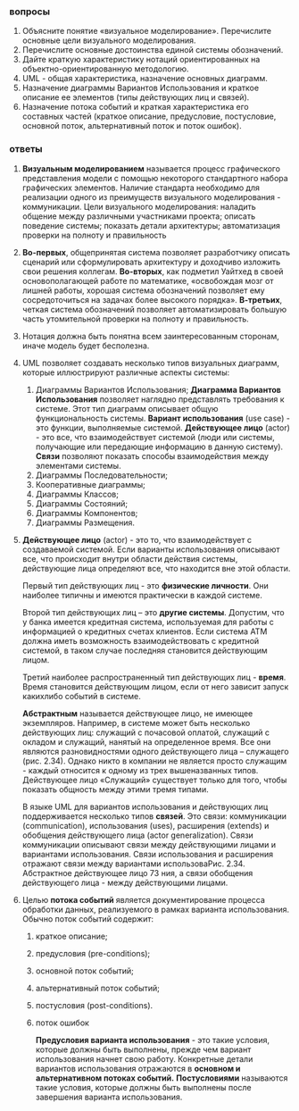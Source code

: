 ### вопросы

1. Объясните понятие «визуальное моделирование». Перечислите основные цели  визуального моделирования.  
2. Перечислите основные достоинства единой системы обозначений.
3. Дайте краткую характеристику нотаций ориентированных на объектно-ориентированную методологию.
4. UML - общая характеристика, назначение основных диаграмм.
5. Назначение диаграммы Вариантов Использования и краткое описание ее элементов (типы действующих лиц и связей).
6. Назначение потока событий и краткая характеристика его составных частей (краткое описание, предусловие, постусловие, основной поток, альтернативный поток и поток ошибок). 

### ответы

1. **Визуальным моделированием** называется процесс графического представления модели с помощью некоторого стандартного набора графических элементов. Наличие стандарта необходимо для реализации одного из преимуществ визуального моделирования - коммуникации. Цели визуального моделирования: наладить общение между различными участниками проекта; описать поведение системы; показать детали архитектуры; автоматизация проверки на полноту и правильность

2.  **Во-первых**, общепринятая система позволяет разработчику описать сценарий или сформулировать архитектуру и доходчиво изложить свои решения коллегам. **Во-вторых**, как подметил Уайтхед в своей основополагающей работе по математике, «освобождая мозг от лишней работы, хорошая система обозначений позволяет ему сосредоточиться на задачах более высокого порядка». **В-третьих**, четкая система обозначений позволяет автоматизировать большую часть утомительной проверки на полноту и правильность.

3. Нотация должна быть понятна всем заинтересованным сторонам, иначе модель будет бесполезна. 

4. UML позволяет создавать несколько типов визуальных диаграмм, которые иллюстрируют различные аспекты системы: 

   1) Диаграммы Вариантов Использования; 
      **Диаграмма Вариантов Использования** позволяет наглядно представлять требования к системе. Этот тип диаграмм описывает общую функциональность системы. **Вариант использования** (use case) - это функции, выполняемые системой. **Действующее лицо** (actor) - это все, что взаимодействует системой (люди или системы, получающие или передающие информацию в данную систему). **Связи** позволяют показать способы взаимодействия между элементами системы.
   2) Диаграммы Последовательности; 
   3) Кооперативные диаграммы; 
   4) Диаграммы Классов; 
   5) Диаграммы Состояний; 
   6) Диаграммы Компонентов; 
   7) Диаграммы Размещения.

   

5. **Действующее лицо** (actor) - это то, что взаимодействует с создаваемой системой. Если варианты использования описывают все, что происходит внутри области действия системы, действующие лица определяют все, что находится вне этой области. 

   Первый тип действующих лиц - это **физические личности**. Они наиболее типичны и имеются практически в каждой системе. 

   Второй тип действующих лиц – это **другие системы**. Допустим, что у банка имеется кредитная система, используемая для работы с информацией о кредитных счетах клиентов. Если система ATM должна иметь возможность взаимодействовать с кредитной системой, в таком случае последняя становится действующим лицом.

   Третий наиболее распространенный тип действующих лиц - **время**. Время становится действующим лицом, если от него зависит запуск какихлибо событий в системе.

   **Абстрактным** называется действующее лицо, не имеющее экземпляров. Например, в системе может быть несколько действующих лиц: служащий с почасовой оплатой, служащий с окладом и служащий, нанятый на определенное время. Все они являются разновидностями одного действующего лица – служащего (рис. 2.34). Однако никто в компании не является просто служащим - каждый относится к одному из трех вышеназванных типов. Действующее лицо «Служащий» существует только для того, чтобы показать общность между этими тремя типами.

   В языке UML для вариантов использования и действующих лиц поддерживается несколько типов **связей**. Это связи: коммуникации (communication), использования (uses), расширения (extends) и обобщения действующего лица (actor generalization). Связи коммуникации описывают связи между действующими лицами и вариантами использования. Связи использования и расширения отражают связи между вариантами использоваРис. 2.34. Абстрактное действующее лицо 73 ния, а связи обобщения действующего лица - между действующими лицами. 

6. Целью **потока событий** является документирование процесса обработки данных, реализуемого в рамках варианта использования. Обычно поток событий содержит: 

   1) краткое описание;

   2) предусловия (pre-conditions); 

   3) основной поток событий; 

   4) альтернативный поток событий; 

   5) постусловия (post-conditions).

   6) поток ошибок

      

      **Предусловия варианта использования** - это такие условия, которые должны быть выполнены, прежде чем вариант использования начнет свою работу.
      Конкретные детали вариантов использования отражаются в **основном и альтернативном потоках событий.** 
      **Постусловиями** называются такие условия, которые должны быть выполнены после завершения варианта использования.

